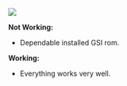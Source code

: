 ![](https://ibb.co/mD8srCx)


**Not Working:**
- Dependable installed GSI rom.
 
**Working:**
- Everything works very well.

